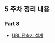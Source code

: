 ## 5 주차 정리 내용

### Part 8

  <ul>
    <li><a href="https://publish.obsidian.md/this-is-spear/%EC%8A%A4%ED%84%B0%EB%94%94+%EC%A0%95%EB%A6%AC/%EC%8B%9C%EC%8A%A4%ED%85%9C+%EC%84%A4%EA%B3%84+%EA%B8%B0%EC%B4%88+%EC%8A%A4%ED%84%B0%EB%94%94/contents/8.+URL+%EB%8B%A8%EC%B6%95%EA%B8%B0+%EC%84%A4%EA%B3%84">URL 단축기 설계</a></li>
  </ul>
